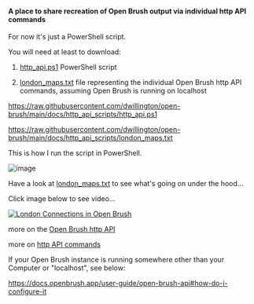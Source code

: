 #### A place to share recreation of Open Brush output via individual http API commands

For now it's just a PowerShell script.

You will need at least to download:

1) [http_api.ps1](http_api.ps1) PowerShell script

2) [london_maps.txt](london_maps.txt) file representing the individual Open Brush http API commands, assuming Open Brush is running on localhost

https://raw.githubusercontent.com/dwillington/open-brush/main/docs/http_api_scripts/http_api.ps1

https://raw.githubusercontent.com/dwillington/open-brush/main/docs/http_api_scripts/london_maps.txt

This is how I run the script in PowerShell.

![image](https://github.com/dwillington/open-brush/assets/8038214/0bf77e11-63b6-4f90-9762-23ce8a8feb18)

Have a look at [london_maps.txt](london_maps.txt) to see what's going on under the hood...

Click image below to see video...

[![London Connections in Open Brush](https://cdn.theatlantic.com/thumbor/LyjtxboLnQbQ3JYDPrOD1ymkUqI=/49x27:1130x635/976x549/media/img/mt/2015/09/tube/original.jpg)](https://youtu.be/Nz1eZed3lbM)

more on the [Open Brush http API](https://docs.openbrush.app/user-guide/open-brush-api)

more on [http API commands](http://localhost:40074/help/commands)



If your Open Brush instance is running somewhere other than your Computer or "localhost", see below:

https://docs.openbrush.app/user-guide/open-brush-api#how-do-i-configure-it


